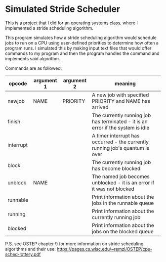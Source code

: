 # Simulated Stride Scheduler
This is a project that I did for an operating systems class, where I implemented a stride scheduling algorithm.

This program simulates how a stride scheduling algorithm would schedule jobs to run on a CPU using user-defined priorities to determine how often a program runs. I simulated this by making input text files that would offer commands to my program and then the program handles the command and implements said algorithm.

Commands are as followed:

| opcode | argument 1 | argument 2 | meaning |
| ------ | ---------- | ----------  | ------- |
| newjob | NAME | PRIORITY | A new job with specified PRIORITY and NAME has arrived |
| finish | | | The currently running job has terminated - it is an error if the system is idle |
| interrupt | | | A timer interrupt has occurred - the currently running job's quantum is over |
| block | | | The currently running job has become blocked |
| unblock | NAME | | The named job becomes unblocked - it is an error if it was not blocked |
| runnable | | | Print information about the jobs in the runnable queue |
| running | | | Print information about the currently running job |
| blocked | | | Print information about the jobs on the blocked queue |


P.S. see OSTEP chapter 9 for more information on stride scheduling algorithms and their use: https://pages.cs.wisc.edu/~remzi/OSTEP/cpu-sched-lottery.pdf
